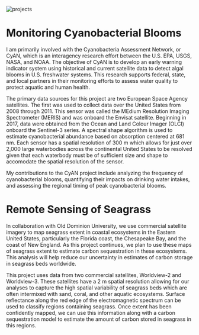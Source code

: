 ![projects](https://mmamanat.github.io/images/cyan.png)

# Monitoring Cyanobacterial Blooms 
I am primarily involved with the Cyanobacteria Assessment Network, or CyAN, which is an interagency research effort between the U.S. EPA, USGS, NASA, and NOAA. The objective of CyAN is to develop an early warning indicator system using historical and current satellite data to detect algal blooms in U.S. freshwater systems. This research supports federal, state, and local partners in their monitoring efforts to assess water quality to protect aquatic and human health.

The primary data sources for this project are two European Space Agency satellites. The first was used to collect data over the United States from 2008 through 2011. This sensor was called the MEdium Resolution Imaging Spectrometer (MERIS) and was onboard the Envisat satellite. Beginning in 2017, data were obtained from the Ocean and Land Colour Imager (OLCI) onboard the Sentinel-3 series. A spectral shape algorithm is used to estimate cyanobacterial abundance based on absorption centered at 681 nm. Each sensor has a spatial resolution of 300 m which allows for just over 2,000 large waterbodies across the continental United States to be resolved given that each waterbody must be of sufficient size and shape to accomodate the spatial resolution of the sensor. 

My contributions to the CyAN project include analyzing the frequency of cyanobacterial blooms, quantifying their impacts on drinking water intakes, and assessing the regional timing of peak cyanobacterial blooms. 


# Remote Sensing of Seagrass 
In collaboration with Old Dominion University, we use commercial satellite imagery to map seagrass extent in coastal ecosystems in the Eastern United States, particularly the Florida coast, the Chesapeake Bay, and the coast of New England. As this project continues, we plan to use these maps of seagrass extent to estimate carbon sequestration in these ecosystems. This analysis will help reduce our uncertainty in estimates of carbon storage in seagrass beds worldwide. 

This project uses data from two commercial satellites, Worldview-2 and Worldview-3. These satellites have a 2 m spatial resolution allowing for our analyses to capture the high spatial variability of seagrass beds which are often intermixed with sand, coral, and other aquatic ecosystems. Surface reflectance along the red edge of the electromagnetic spectrum can be used to classify regions containing seagrass. Once extent has been confidently mapped, we can use this information along with a carbon sequestration model to estimate the amount of carbon stored in seagrass in this regions. 
